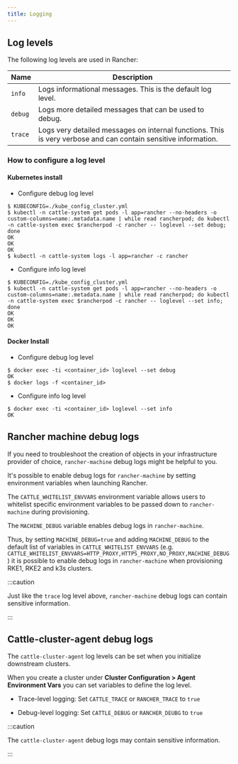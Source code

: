 ```yaml
---
title: Logging
---
```


<head>
  <link rel="canonical" href="https://ranchermanager.docs.rancher.com/troubleshooting/other-troubleshooting-tips/logging"/>
</head>

## Log levels

The following log levels are used in Rancher:

| Name    | Description |
|---------|-------------|
| `info`  | Logs informational messages. This is the default log level. |
| `debug` | Logs more detailed messages that can be used to debug. |
| `trace` | Logs very detailed messages on internal functions. This is very verbose and can contain sensitive information. |

### How to configure a log level

#### Kubernetes install

* Configure debug log level

```
$ KUBECONFIG=./kube_config_cluster.yml
$ kubectl -n cattle-system get pods -l app=rancher --no-headers -o custom-columns=name:.metadata.name | while read rancherpod; do kubectl -n cattle-system exec $rancherpod -c rancher -- loglevel --set debug; done
OK
OK
OK
$ kubectl -n cattle-system logs -l app=rancher -c rancher
```

* Configure info log level

```
$ KUBECONFIG=./kube_config_cluster.yml
$ kubectl -n cattle-system get pods -l app=rancher --no-headers -o custom-columns=name:.metadata.name | while read rancherpod; do kubectl -n cattle-system exec $rancherpod -c rancher -- loglevel --set info; done
OK
OK
OK
```

#### Docker Install

* Configure debug log level

```
$ docker exec -ti <container_id> loglevel --set debug
OK
$ docker logs -f <container_id>
```

* Configure info log level

```
$ docker exec -ti <container_id> loglevel --set info
OK
```

## Rancher machine debug logs
If you need to troubleshoot the creation of objects in your infrastructure provider of choice, `rancher-machine`
debug logs might be helpful to you.

It's possible to enable debug logs for `rancher-machine` by setting environment variables when launching Rancher.

The `CATTLE_WHITELIST_ENVVARS` environment variable allows users to whitelist specific environment variables to be
passed down to `rancher-machine` during provisioning.

The `MACHINE_DEBUG` variable enables debug logs in `rancher-machine`.

Thus, by setting `MACHINE_DEBUG=true` and adding `MACHINE_DEBUG` to the default list of variables in
`CATTLE_WHITELIST_ENVVARS` (e.g. `CATTLE_WHITELIST_ENVVARS=HTTP_PROXY,HTTPS_PROXY,NO_PROXY,MACHINE_DEBUG`) it is
possible to enable debug logs in `rancher-machine` when provisioning RKE1, RKE2 and k3s clusters.

:::caution

Just like the `trace` log level above, `rancher-machine` debug logs can contain sensitive information.

:::


## Cattle-cluster-agent debug logs

The `cattle-cluster-agent` log levels can be set when you initialize downstream clusters.

When you create a cluster under **Cluster Configuration > Agent Environment Vars** you can set variables to define the log level.


- Trace-level logging: Set `CATTLE_TRACE` or `RANCHER_TRACE` to `true`

- Debug-level logging: Set `CATTLE_DEBUG` or `RANCHER_DEUBG` to `true`

:::caution

The `cattle-cluster-agent` debug logs may contain sensitive information.

:::
